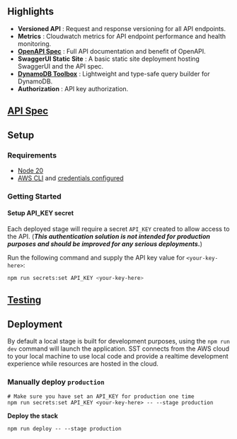 ## Highlights

- **Versioned API** : Request and response versioning for all API endpoints.
- **Metrics** : Cloudwatch metrics for API endpoint performance and health monitoring.
- **[OpenAPI Spec](doc/api-spec.md)** : Full API documentation and benefit of OpenAPI.
- **SwaggerUI Static Site** : A basic static site deployment hosting SwaggerUI and the API spec.
- **[DynamoDB Toolbox](https://www.dynamodbtoolbox.com/)** : Lightweight and type-safe query builder for DynamoDB.
- **Authorization** : API key authorization.

## [API Spec](doc/api-spec.md)

## Setup

### Requirements

- [Node 20](https://nodejs.org/en/download/package-manager/current)
- [AWS CLI](https://docs.aws.amazon.com/cli/latest/userguide/getting-started-install.html#getting-started-install-instructions) and [credentials configured](https://docs.sst.dev/advanced/iam-credentials#loading-from-a-file)

### Getting Started

#### Setup API_KEY secret

Each deployed stage will require a secret `API_KEY` created to allow access to the API.
(**_This authentication solution is not intended for production purposes and should be improved for any serious deployments._**)

Run the following command and supply the API key value for `<your-key-here>`:

```bash
npm run secrets:set API_KEY <your-key-here>
```

## [Testing](doc/testing.md)

## Deployment

By default a local stage is built for development purposes, using the `npm run dev` command will launch the application. SST connects from the AWS cloud to your local machine to use local code and provide a realtime development experience while resources are hosted in the cloud.

### Manually deploy `production`

```base
# Make sure you have set an API_KEY for production one time
npm run secrets:set API_KEY <your-key-here> -- --stage production
```

**Deploy the stack**

```
npm run deploy -- --stage production
```
